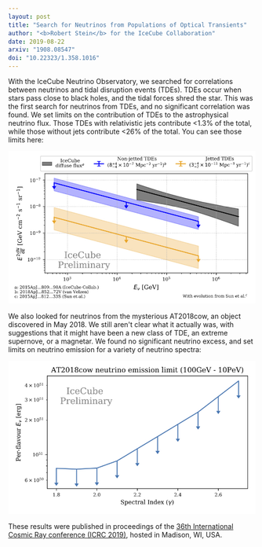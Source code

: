 ```yaml
---
layout: post
title: "Search for Neutrinos from Populations of Optical Transients"
author: "<b>Robert Stein</b> for the IceCube Collaboration"
date: 2019-08-22
arxiv: "1908.08547"
doi: "10.22323/1.358.1016"
---
```

With the IceCube Neutrino Observatory, we searched for correlations between neutrinos and tidal disruption events (TDEs).
TDEs occur when stars pass close to black holes, and the tidal forces shred the star.
This was the first search for neutrinos from TDEs, and no significant correlation was found. We set limits on the contribution of TDEs to the astrophysical neutrino flux.
Those TDEs with relativistic jets contribute <1.3% of the total, while those without jets contribute <26% of the total. You can see those limits here:

<img src="/images/research/population/tde_limit.jpg" alt="TDE limits" class="center"/>

We also looked for neutrinos from the mysterious AT2018cow, an object discovered in May 2018. We still aren't clear what it actually was, with suggestions that it might have been a new class of TDE, an extreme supernove, or a magnetar.
We found no significant neutrino excess, and set limits on neutrino emission for a variety of neutrino spectra:

<img src="/images/research/population/AT2018cow_limit_plot.jpg" alt="AT2018cow limits" class="center"/>

These results were published in proceedings of the [36th International Cosmic Ray conference (ICRC 2019)](https://www.icrc2019.org/), hosted in Madison, WI, USA.